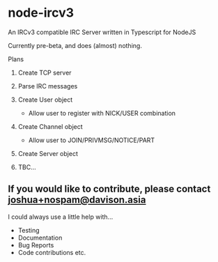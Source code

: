 # node-ircv3

An IRCv3 compatible IRC Server written in Typescript for NodeJS

Currently pre-beta, and does (almost) nothing.

Plans

1. Create TCP server
2. Parse IRC messages
3. Create User object

   - Allow user to register with NICK/USER combination

4. Create Channel object

   - Allow user to JOIN/PRIVMSG/NOTICE/PART

5. Create Server object
6. TBC...

## If you would like to contribute, please contact <joshua+nospam@davison.asia>

I could always use a little help with...

- Testing
- Documentation
- Bug Reports
- Code contributions
  etc.
